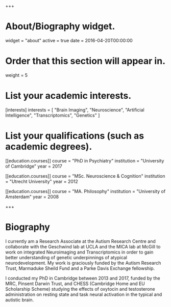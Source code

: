 +++
# About/Biography widget.
widget = "about"
active = true
date = 2016-04-20T00:00:00

# Order that this section will appear in.
weight = 5

# List your academic interests.
[interests]
  interests = [
    "Brain Imaging",
    "Neuroscience",
    "Artificial Intelligence",
    "Transcriptomics",
    "Genetics"
  ]

# List your qualifications (such as academic degrees).
[[education.courses]]
  course = "PhD in Psychiatry"
  institution = "University of Cambridge"
  year = 2017

[[education.courses]]
  course = "MSc. Neuroscience & Cognition"
  institution = "Utrecht University"
  year = 2012

[[education.courses]]
  course = "MA. Philosophy"
  institution = "University of Amsterdam"
  year = 2008

+++

# Biography

I currently am a Research Associate at the Autism Research Centre and collaborate with the Geschwind lab at UCLA and the MICA lab at McGill to work on integrated Neuroimaging and Transcriptomics in order to gain better understanding of genetic underpinnings of atypical neurodevelopment. My work is graciously funded by the Autism Research Trust, Marmaduke Sheild Fund and a Parke Davis Exchange fellowship.

I conducted my PhD in Cambridge between 2013 and 2017, funded by the MRC, Pinsent Darwin Trust, and CHESS (Cambridge Home and EU Scholarship Scheme) studying the effects of oxytocin and testosterone administration on resting state and task neural activation in the typical and autistic brain.
